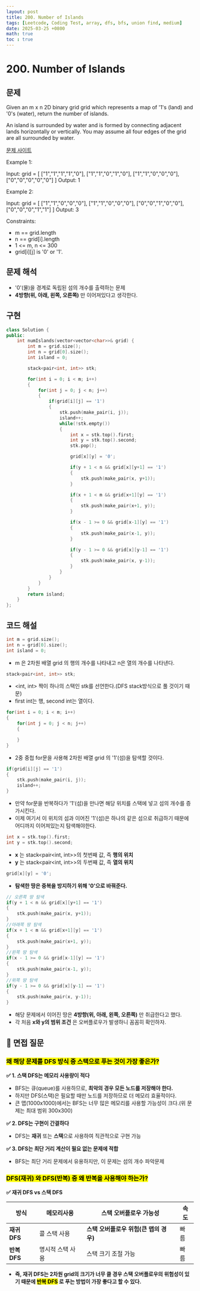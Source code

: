 ```yaml
---
layout: post
title: 200. Number of Islands
tags: [Leetcode, Coding Test, array, dfs, bfs, union find, medium]
date: 2025-03-25 +0800
math: true
toc : true
---
```






# 200. Number of Islands



## 문제

Given an m x n 2D binary grid grid which represents a map of '1's (land) and '0's (water), return the number of islands.

An island is surrounded by water and is formed by connecting adjacent lands horizontally or vertically. You may assume all four edges of the grid are all surrounded by water.

[문제 사이트](https://leetcode.com/problems/number-of-islands/description/?envType=study-plan-v2&envId=top-interview-150)

Example 1:

Input: grid = [
  ["1","1","1","1","0"],
  ["1","1","0","1","0"],
  ["1","1","0","0","0"],
  ["0","0","0","0","0"]
]
Output: 1

Example 2:

Input: grid = [
  ["1","1","0","0","0"],
  ["1","1","0","0","0"],
  ["0","0","1","0","0"],
  ["0","0","0","1","1"]
]
Output: 3
 

Constraints:

- m == grid.length
- n == grid[i].length
- 1 <= m, n <= 300
- grid[i][j] is '0' or '1'.




## 문제 해석

- '0'(물)을 경계로 독립된 섬의 개수를 출력하는 문제
- **4방향(위, 아래, 왼쪽, 오른쪽)** 만 이어져있다고 생각한다.





## 구현


```cpp
class Solution {
public:
    int numIslands(vector<vector<char>>& grid) {
        int m = grid.size();
        int n = grid[0].size();
        int island = 0;

        stack<pair<int, int>> stk;

        for(int i = 0; i < m; i++)
        {
            for(int j = 0; j < n; j++)
            {
                if(grid[i][j] == '1')
                {
                    stk.push(make_pair(i, j));
                    island++;
                    while(!stk.empty())
                    {
                        int x = stk.top().first;
                        int y = stk.top().second;
                        stk.pop();

                        grid[x][y] = '0';

                        if(y + 1 < n && grid[x][y+1] == '1')
                        {
                            stk.push(make_pair(x, y+1));
                        }

                        if(x + 1 < m && grid[x+1][y] == '1')
                        {
                            stk.push(make_pair(x+1, y));
                        }

                        if(x - 1 >= 0 && grid[x-1][y] == '1')
                        {
                            stk.push(make_pair(x-1, y));
                        }

                        if(y - 1 >= 0 && grid[x][y-1] == '1')
                        {
                            stk.push(make_pair(x, y-1));
                        }
                    }
                }
            }
        }
        return island;
    }
};
```



## 코드 해설

```cpp
int m = grid.size();
int n = grid[0].size();
int island = 0;
```

- m 은 2차원 배열 grid 의 행의 개수를 나타내고 n은 열의 개수를 나타낸다.


```cpp
stack<pair<int, int>> stk;
```

- <int, int> 짝이 하나의 스택인 stk를 선언한다.(DFS stack방식으로 풀 것이기 때문)
- first int는 행, second int는 열이다.


```cpp
for(int i = 0; i < m; i++)
{
    for(int j = 0; j < n; j++)
    {

    }
}
```

- 2중 중첩 for문을 사용해 2차원 배열 grid 의 '1'(섬)을 탐색할 것이다.



```cpp
if(grid[i][j] == '1')
{
    stk.push(make_pair(i, j));
    island++;
}
```

- 만약 for문을 반복하다가 '1'(섬)을 만나면 해당 위치를 스택에 넣고 섬의 개수를 증가시킨다.
- 이제 여기서 이 위치의 섬과 이어진 '1'(섬)은 하나의 같은 섬으로 취급하기 때문에 어디까지 이어져있는지 탐색해야한다.



```cpp
int x = stk.top().first;
int y = stk.top().second;
```

- **x** 는 stack<pair<int, int>>의 첫번째 값, 즉 **행의 위치**
- **y** 는 stack<pair<int, int>>의 두번째 값, 즉 **열의 위치**



```cpp
grid[x][y] = '0';
```

- **탐색한 땅은 중복을 방지하기 위해 '0'으로 바꿔준다.**



```cpp
// 오른쪽 땅 탐색
if(y + 1 < n && grid[x][y+1] == '1')
{
    stk.push(make_pair(x, y+1));
}
//아래쪽 땅 탐색
if(x + 1 < m && grid[x+1][y] == '1')
{
    stk.push(make_pair(x+1, y));
}
//왼쪽 땅 탐색
if(x - 1 >= 0 && grid[x-1][y] == '1')
{
    stk.push(make_pair(x-1, y));
}
//위쪽 땅 탐색
if(y - 1 >= 0 && grid[x][y-1] == '1')
{
    stk.push(make_pair(x, y-1));
}
```


- 해당 문제에서 이어진 땅은 **4방향(위, 아래, 왼쪽, 오른쪽)** 만 취급한다고 했다.
- 각 처음 **x와 y의 범위 조건** 은 오버플로우가 발생하니 꼼꼼히 확인하자.





## 🎯 면접 질문

### **<mark>왜 해당 문제를 DFS 방식 중 스택으로 푸는 것이 가장 좋은가?</mark>**



**✅ 1. 스택 DFS는 메모리 사용량이 적다**
- BFS는 큐(queue)를 사용하므로, **최악의 경우 모든 노드를 저장해야 한다.**
- 하지만 DFS(스택)은 필요할 때만 노드를 저장하므로 더 메모리 효율적이다.
- 큰 맵(1000x1000)에서는 BFS는 너무 많은 메모리를 사용할 가능성이 크다.(위 문제는 최대 범위 300x300)


**✅ 2. DFS는 구현이 간결하다**
- DFS는 **재귀** 또는 **스택**으로 사용하여 직관적으로 구현 가능


**✅ 3. DFS는 최단 거리 계산이 필요 없는 문제에 적합**
- BFS는 최단 거리 문제에서 유용하지만, 이 문제는 섬의 개수 파악문제




### **<mark>DFS(재귀) 와 DFS(반복) 중 왜 반복을 사용해야 하는가?</mark>**

**✅ 재귀 DFS vs 스택 DFS**

|방식|메모리사용|스택 오버플로우 가능성|속도|
|---------|---------|-----------------------|----|
|**재귀 DFS**| 콜 스택 사용 | **스택 오버플로우 위험(큰 맵의 경우)** | 빠름|
|**반복 DFS**| 명시적 스택 사용| 스택 크기 조절 가능 | 빠름|

- **즉, 재귀 DFS는 2차원 grid의 크기가 너무 클 경우 스택 오버플로우의 위험성이 있기 때문에 <mark>반복 DFS</mark> 로 푸는 방법이 가장 좋다고 할 수 있다.** 







